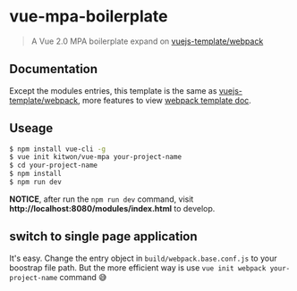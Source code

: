 # vue-mpa-boilerplate

> A Vue 2.0 MPA boilerplate expand on [vuejs-template/webpack](https://github.com/vuejs-templates/webpack)

## Documentation

Except the modules entries, this template is the same as [vuejs-template/webpack](https://github.com/vuejs-templates/webpack), more features to view [webpack template doc](http://vuejs-templates.github.io/webpack/).

## Useage

```bash
$ npm install vue-cli -g
$ vue init kitwon/vue-mpa your-project-name
$ cd your-project-name
$ npm install
$ npm run dev
```

**NOTICE**, after run the `npm run dev` command, visit **http://localhost:8080/modules/index.html** to develop.

## switch to single page application

It's easy. Change the entry object in `build/webpack.base.conf.js` to your boostrap file path. But the more efficient way is use `vue init webpack your-project-name` command 😅
